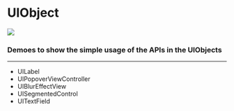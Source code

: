 # UIObject    
![](http://ow1i9ri5b.bkt.clouddn.com/wireframe_notify-1.png)    

###   Demoes to show the simple usage of the APIs in the UIObjects
    
- - - 
    
* UILabel
* UIPopoverViewController
* UIBlurEffectView
* UISegmentedControl
* UITextField


